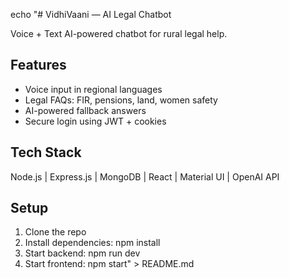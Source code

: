 echo "# VidhiVaani — AI Legal Chatbot

Voice + Text AI-powered chatbot for rural legal help.

## Features
- Voice input in regional languages
- Legal FAQs: FIR, pensions, land, women safety
- AI-powered fallback answers
- Secure login using JWT + cookies

## Tech Stack
Node.js | Express.js | MongoDB | React | Material UI | OpenAI API

## Setup
1. Clone the repo
2. Install dependencies: npm install
3. Start backend: npm run dev
4. Start frontend: npm start" > README.md
